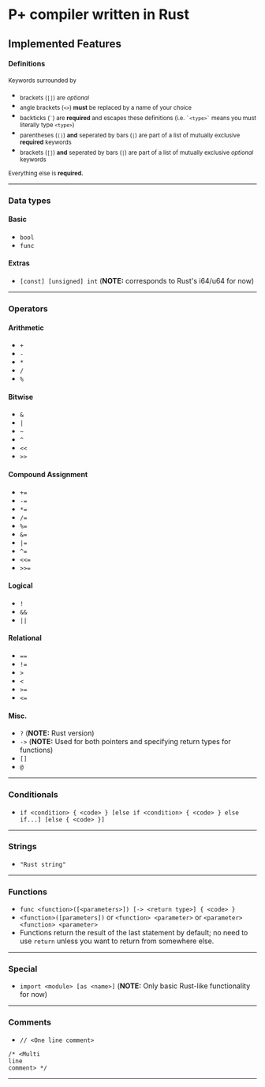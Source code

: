 # P+ compiler written in Rust

## Implemented Features
#### Definitions
<sup>Keywords surrounded by</sup>
* <sub>brackets (`[]`) are *optional*</sub>
* <sub>angle brackets (`<>`) **must** be replaced by a name of your choice</sub>
* <sub>backticks (`` ` ``) are **required** and escapes these definitions (i.e. `` `<type>` `` means you must literally type `<type>`)</sub>
* <sub>parentheses (`()`) **and** seperated by bars (`|`) are part of a list of mutually exclusive **required** keywords</sub>
* <sub>brackets (`[]`) **and** seperated by bars (`|`) are part of a list of mutually exclusive *optional* keywords</sub>

<sub>Everything else is **required.**</sub>

--------

### Data types
#### Basic
* `bool`
* `func`

#### Extras
* `[const] [unsigned] int` (**NOTE:** corresponds to Rust's i64/u64 for now)

--------

### Operators
#### Arithmetic
* `+`
* `-`
* `*`
* `/`
* `%`

#### Bitwise
* `&`
* `|`
* `~`
* `^`
* `<<`
* `>>`

#### Compound Assignment
* `+=`
* `-=`
* `*=`
* `/=`
* `%=`
* `&=`
* `|=`
* `^=`
* `<<=`
* `>>=`

#### Logical
* `!`
* `&&`
* `||`

#### Relational
* `==`
* `!=`
* `>`
* `<`
* `>=`
* `<=`

#### Misc.
* `?` (**NOTE:** Rust version)
* `->` (**NOTE:** Used for both pointers and specifying return types for functions)
* `[]`
* `@`

--------

### Conditionals
* `if <condition> { <code> } [else if <condition> { <code> } else if...] [else { <code> }]`

--------

### Strings
* `"Rust string"`

--------

### Functions
* `func <function>([<parameters>]) [-> <return type>] { <code> }`
* `<function>([parameters])` or `<function> <parameter>` or `<parameter> <function> <parameter>`
* Functions return the result of the last statement by default; no need to use `return` unless you want to return from somewhere else.

--------

### Special
* `import <module> [as <name>]` (**NOTE:** Only basic Rust-like functionality for now)

--------

### Comments
* `// <One line comment>`

```
/* <Multi
line
comment> */
```

--------